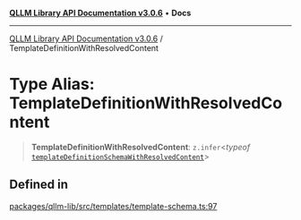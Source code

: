 [**QLLM Library API Documentation v3.0.6**](../README.md) • **Docs**

***

[QLLM Library API Documentation v3.0.6](../globals.md) / TemplateDefinitionWithResolvedContent

# Type Alias: TemplateDefinitionWithResolvedContent

> **TemplateDefinitionWithResolvedContent**: `z.infer`\<*typeof* [`templateDefinitionSchemaWithResolvedContent`](../variables/templateDefinitionSchemaWithResolvedContent.md)\>

## Defined in

[packages/qllm-lib/src/templates/template-schema.ts:97](https://github.com/quantalogic/qllm/blob/b15a3aa4af263bce36ea091a0f29bf1255b95497/packages/qllm-lib/src/templates/template-schema.ts#L97)
